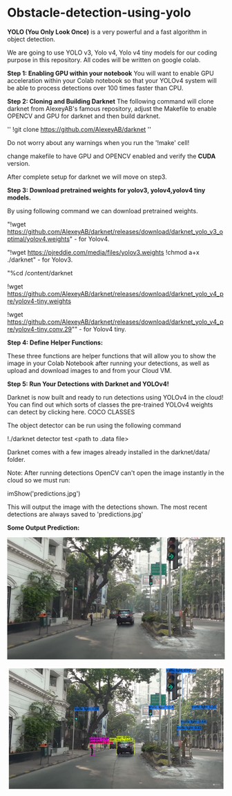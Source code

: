 # Obstacle-detection-using-yolo

**YOLO (You Only Look Once)** is a very powerful and a fast algorithm in object detection.

We are going to use YOLO v3, Yolo v4, Yolo v4 tiny models for our coding purpose in this repository. All codes will be written on google colab.

**Step 1: Enabling GPU within your notebook**
You will want to enable GPU acceleration within your Colab notebook so that your YOLOv4 system will be able to process detections over 100 times faster than CPU.

**Step 2: Cloning and Building Darknet**
The following command will clone darknet from AlexeyAB's famous repository, adjust the Makefile to enable OPENCV and GPU for darknet and then build darknet.

''
!git clone https://github.com/AlexeyAB/darknet
''

Do not worry about any warnings when you run the '!make' cell!

change makefile to have GPU and OPENCV enabled and verify the **CUDA** version.

After complete setup for darknet we will move on step3.

**Step 3: Download pretrained weights for yolov3, yolov4,yolov4 tiny models.**

By using following command we can download pretrained weights.

"!wget https://github.com/AlexeyAB/darknet/releases/download/darknet_yolo_v3_optimal/yolov4.weights" - for Yolov4.

"!wget https://pjreddie.com/media/files/yolov3.weights
!chmod a+x ./darknet" -  for Yolov3.

"%cd /content/darknet

!wget https://github.com/AlexeyAB/darknet/releases/download/darknet_yolo_v4_pre/yolov4-tiny.weights

!wget https://github.com/AlexeyAB/darknet/releases/download/darknet_yolo_v4_pre/yolov4-tiny.conv.29"" - for Yolov4 tiny.

**Step 4: Define Helper Functions:**

These three functions are helper functions that will allow you to show the image in your Colab Notebook after running your detections, as well as upload and download images to and from your Cloud VM.

**Step 5: Run Your Detections with Darknet and YOLOv4!**

Darknet is now built and ready to run detections using YOLOv4 in the cloud! You can find out which sorts of classes the pre-trained YOLOv4 weights can detect by clicking here. COCO CLASSES

The object detector can be run using the following command

!./darknet detector test <path to .data file> <path to config> <path to weights> <path to image>

Darknet comes with a few images already installed in the darknet/data/ folder.

Note: After running detections OpenCV can't open the image instantly in the cloud so we must run:

imShow('predictions.jpg')

This will output the image with the detections shown. The most recent detections are always saved to 'predictions.jpg'

**Some Output Prediction:**
  
  ![image](https://github.com/Ajinkya0924/Obstacle-detection-using-yolo/blob/main/Test%20images/Mumbai_road.png)
  
  
  ![image](https://github.com/Ajinkya0924/Obstacle-detection-using-yolo/blob/main/Test%20images/Mumbai_road%20yolov4.png)
  


